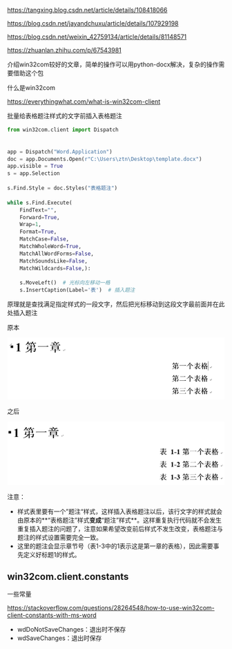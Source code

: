 https://tangxing.blog.csdn.net/article/details/108418066

https://blog.csdn.net/jayandchuxu/article/details/107929198

https://blog.csdn.net/weixin_42759134/article/details/81148571





https://zhuanlan.zhihu.com/p/67543981

介绍win32com较好的文章，简单的操作可以用python-docx解决，复杂的操作需要借助这个包

什么是win32com

https://everythingwhat.com/what-is-win32com-client



批量给表格题注样式的文字前插入表格题注

```python
from win32com.client import Dispatch


app = Dispatch("Word.Application")
doc = app.Documents.Open(r"C:\Users\ztn\Desktop\template.docx")
app.visible = True
s = app.Selection

s.Find.Style = doc.Styles("表格题注")

while s.Find.Execute(
    FindText="", 
    Forward=True,
    Wrap=1,
    Format=True,
    MatchCase=False,
    MatchWholeWord=True,
    MatchAllWordForms=False,
    MatchSoundsLike=False,
    MatchWildcards=False,):
    
    s.MoveLeft()  # 光标向左移动一格
    s.InsertCaption(Label='表')  # 插入题注
```

原理就是查找满足指定样式的一段文字，然后把光标移动到这段文字最前面并在此处插入题注

原本

![image-20211009174520845](img/image-20211009174520845.png)

之后

![image-20211009174612530](img/image-20211009174612530.png)

注意：

- 样式表里要有一个”题注“样式，这样插入表格题注以后，该行文字的样式就会由原本的**“表格题注”样式**变成**“题注”样式**。这样重复执行代码就不会发生重复插入题注的问题了，注意如果希望改变前后样式不发生改变，表格题注与题注的样式设置需要完全一致。
- 这里的题注会显示章节号（表1-3中的1表示这是第一章的表格），因此需要事先定义好标题1的样式。



## win32com.client.constants

一些常量



https://stackoverflow.com/questions/28264548/how-to-use-win32com-client-constants-with-ms-word

- wdDoNotSaveChanges：退出时不保存
- wdSaveChanges：退出时保存

